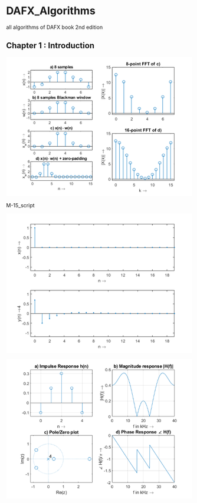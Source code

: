 # DAFX_Algorithms
all algorithms of DAFX book 2nd edition

## Chapter 1 : Introduction

<p align="center"><img src="Chapter1-Introduction/img/M15.png" width="700" /></p>
M-15_script
<p align="center"><img src="Chapter1-Introduction/img/M18.png" width="700" />
</p><p align="center"><img src="Chapter1-Introduction/img/M19.png" width="700" /></p>
